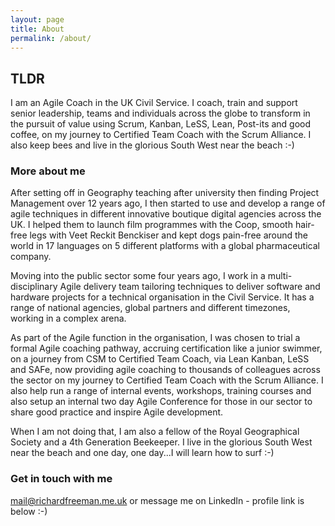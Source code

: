 ```yaml
---
layout: page
title: About
permalink: /about/
---
```


## TLDR

I am an Agile Coach in the UK Civil Service. I coach, train and support senior leadership, teams and individuals across the globe to transform in the pursuit of value using Scrum, Kanban, LeSS, Lean, Post-its and good coffee, on my journey to Certified Team Coach with the Scrum Alliance. I also keep bees and live in the glorious South West near the beach :-)

### More about me

After setting off in Geography teaching after university then finding Project Management over 12 years ago, I then started to use and develop a range of agile techniques in different innovative boutique digital agencies across the UK. I helped them to launch film programmes with the Coop, smooth hair-free legs with Veet Reckit Benckiser and kept dogs pain-free around the world in 17 languages on 5 different platforms with a global pharmaceutical company. 

Moving into the public sector some four years ago, I work in a multi-disciplinary Agile delivery team tailoring techniques to deliver software and hardware projects for a technical organisation in the Civil Service. It has a range of national agencies, global partners and different timezones, working in a complex arena.

As part of the Agile function in the organisation, I was chosen to trial a formal Agile coaching pathway, accruing certification like a junior swimmer, on a journey from CSM to Certified Team Coach, via Lean Kanban, LeSS and SAFe, now providing agile coaching to thousands of colleagues across the sector on my journey to Certified Team Coach with the Scrum Alliance. I also help run a range of internal events, workshops, training courses and also setup an internal two day Agile Conference for those in our sector to share good practice and inspire Agile development. 

When I am not doing that, I am also a fellow of the Royal Geographical Society and a 4th Generation Beekeeper. I live in the glorious South West near the beach and one day, one day...I will learn how to surf :-)

### Get in touch with me

[mail@richardfreeman.me.uk](mailto:mail@richardfreeman.me.uk) or message me on LinkedIn - profile link is below :-)
